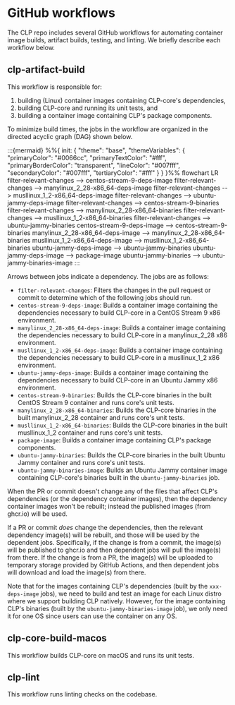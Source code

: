 # GitHub workflows

The CLP repo includes several GitHub workflows for automating container image builds, artifact
builds, testing, and linting. We briefly describe each workflow below.

## clp-artifact-build

This workflow is responsible for:

1. building (Linux) container images containing CLP-core's dependencies,
2. building CLP-core and running its unit tests, and
3. building a container image containing CLP's package components.

To minimize build times, the jobs in the workflow are organized in the directed acyclic graph (DAG)
shown below.

:::{mermaid}
%%{
  init: {
    "theme": "base",
    "themeVariables": {
      "primaryColor": "#0066cc",
      "primaryTextColor": "#fff",
      "primaryBorderColor": "transparent",
      "lineColor": "#007fff",
      "secondaryColor": "#007fff",
      "tertiaryColor": "#fff"
    }
  }
}%%
flowchart LR
    filter-relevant-changes --> centos-stream-9-deps-image
    filter-relevant-changes --> manylinux_2_28-x86_64-deps-image
    filter-relevant-changes --> musllinux_1_2-x86_64-deps-image
    filter-relevant-changes --> ubuntu-jammy-deps-image
    filter-relevant-changes --> centos-stream-9-binaries
    filter-relevant-changes --> manylinux_2_28-x86_64-binaries
    filter-relevant-changes --> musllinux_1_2-x86_64-binaries
    filter-relevant-changes --> ubuntu-jammy-binaries
    centos-stream-9-deps-image --> centos-stream-9-binaries
    manylinux_2_28-x86_64-deps-image --> manylinux_2_28-x86_64-binaries
    musllinux_1_2-x86_64-deps-image --> musllinux_1_2-x86_64-binaries
    ubuntu-jammy-deps-image --> ubuntu-jammy-binaries
    ubuntu-jammy-deps-image --> package-image
    ubuntu-jammy-binaries --> ubuntu-jammy-binaries-image
:::

Arrows between jobs indicate a dependency. The jobs are as follows:

* `filter-relevant-changes`: Filters the changes in the pull request or commit to determine which of
  the following jobs should run.
* `centos-stream-9-deps-image`: Builds a container image containing the dependencies necessary to
  build CLP-core in a CentOS Stream 9 x86 environment.
* `manylinux_2_28-x86_64-deps-image`: Builds a container image containing the dependencies necessary
  to build CLP-core in a manylinux_2_28 x86 environment.
* `musllinux_1_2-x86_64-deps-image`: Builds a container image containing the dependencies necessary
  to build CLP-core in a musllinux_1_2 x86 environment.
* `ubuntu-jammy-deps-image`: Builds a container image containing the dependencies necessary to build
  CLP-core in an Ubuntu Jammy x86 environment.
* `centos-stream-9-binaries`: Builds the CLP-core binaries in the built CentOS Stream 9 container
  and runs core's unit tests.
* `manylinux_2_28-x86_64-binaries`: Builds the CLP-core binaries in the built manylinux_2_28
  container and runs core's unit tests.
* `musllinux_1_2-x86_64-binaries`: Builds the CLP-core binaries in the built musllinux_1_2 container
  and runs core's unit tests.
* `package-image`: Builds a container image containing CLP's package components.
* `ubuntu-jammy-binaries`: Builds the CLP-core binaries in the built Ubuntu Jammy container and runs
  core's unit tests.
* `ubuntu-jammy-binaries-image`: Builds an Ubuntu Jammy container image containing CLP-core's
  binaries built in the `ubuntu-jammy-binaries` job.

When the PR or commit doesn't change any of the files that affect CLP's dependencies (or the
dependency container images), then the dependency container images won't be rebuilt; instead the
published images (from ghcr.io) will be used.

If a PR or commit *does* change the dependencies, then the relevant dependency image(s) will be
rebuilt, and those will be used by the dependent jobs. Specifically, if the change is from a commit,
the image(s) will be published to ghcr.io and then dependent jobs will pull the image(s) from there.
If the change is from a PR, the image(s) will be uploaded to temporary storage provided by GitHub
Actions, and then dependent jobs will download and load the image(s) from there.

Note that for the images containing CLP's dependencies (built by the `xxx-deps-image` jobs), we need
to build and test an image for each Linux distro where we support building CLP natively. However,
for the image containing CLP's binaries (built by the `ubuntu-jammy-binaries-image` job), we only
need it for one OS since users can use the container on any OS.

## clp-core-build-macos

This workflow builds CLP-core on macOS and runs its unit tests.

## clp-lint

This workflow runs linting checks on the codebase.
